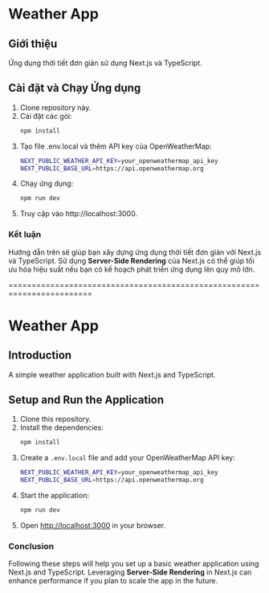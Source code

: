 # Weather App

## Giới thiệu

Ứng dụng thời tiết đơn giản sử dụng Next.js và TypeScript.

## Cài đặt và Chạy Ứng dụng

1. Clone repository này.
2. Cài đặt các gói:
    ```bash
    npm install
    ```
3. Tạo file .env.local và thêm API key của OpenWeatherMap:
    ```bash
    NEXT_PUBLIC_WEATHER_API_KEY=your_openweathermap_api_key
    NEXT_PUBLIC_BASE_URL=https://api.openweathermap.org
    ```
4. Chạy ứng dụng:
    ```bash
    npm run dev
    ```
5. Truy cập vào http://localhost:3000.

### Kết luận
Hướng dẫn trên sẽ giúp bạn xây dựng ứng dụng thời tiết đơn giản với Next.js và TypeScript. Sử dụng **Server-Side Rendering** của Next.js có thể giúp tối ưu hóa hiệu suất nếu bạn có kế hoạch phát triển ứng dụng lên quy mô lớn.

========================================================================

# Weather App

## Introduction

A simple weather application built with Next.js and TypeScript.

## Setup and Run the Application

1. Clone this repository.
2. Install the dependencies:
    ```bash
    npm install
    ```
3. Create a `.env.local` file and add your OpenWeatherMap API key:
    ```bash
    NEXT_PUBLIC_WEATHER_API_KEY=your_openweathermap_api_key
    NEXT_PUBLIC_BASE_URL=https://api.openweathermap.org
    ```
4. Start the application:
    ```bash
    npm run dev
    ```
5. Open [http://localhost:3000](http://localhost:3000) in your browser.

### Conclusion
Following these steps will help you set up a basic weather application using Next.js and TypeScript. Leveraging **Server-Side Rendering** in Next.js can enhance performance if you plan to scale the app in the future.
